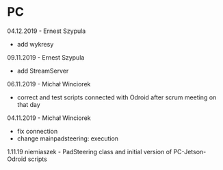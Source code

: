 # PC
04.12.2019 - Ernest Szypula
- add wykresy

09.11.2019 - Ernest Szypula
- add StreamServer

06.11.2019 - Michał Winciorek
- correct and test scripts connected with Odroid after scrum meeting on that day

04.11.2019 - Michał Winciorek
- fix connection 
- change mainpadsteering:
  execution
  
1.11.19 niemiaszek - PadSteering class and initial version of PC-Jetson-Odroid scripts
